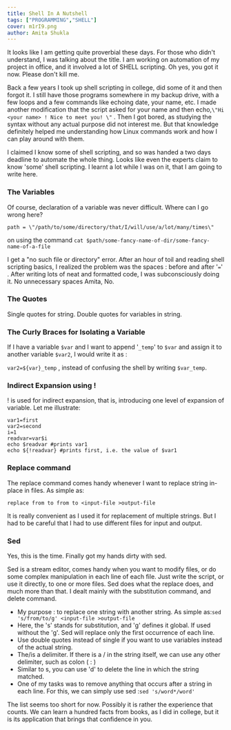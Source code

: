 ```yaml
---
title: Shell In A Nutshell
tags: ["PROGRAMMING","SHELL"]
cover: m1rI9.png
author: Amita Shukla
---
```



It looks like I am getting quite proverbial these days. For those who didn't understand, I was talking about the title. I am working on automation of my project in office, and it involved a lot of SHELL scripting. Oh yes, you got it now. Please don't kill me.

 


<re-img src="m1rI9.png"></re-img>

 


Back a few years I took up shell scripting in college, did some of it and then forgot it. I still have those programs somewhere in my backup drive, with a few loops and a few commands like echoing date, your name, etc. I made another modification that the script asked for your name and then echo,`\"Hi <your name> ! Nice to meet you! \"` . Then I got bored, as studying the syntax without any actual purpose did not interest me. But that knowledge definitely helped me understanding how Linux commands work and how I can play around with them.

 


I claimed I know some of shell scripting, and so was handed a two days deadline to automate the whole thing. Looks like even the experts claim to know 'some' shell scripting. I learnt a lot while I was on it, that I am going to write here.

 


### The Variables

Of course, declaration of a variable was never difficult. Where can I go wrong here?

`path = \"/path/to/some/directory/that/I/will/use/a/lot/many/times\"`

on using the command `cat $path/some-fancy-name-of-dir/some-fancy-name-of-a-file`

I get a \"no such file or directory\" error. After an hour of toil and reading shell scripting basics, I realized the problem was the spaces : before and after '`=`' . After writing lots of neat and formatted code, I was subconsciously doing it. No unnecessary spaces Amita, No.

 


### The Quotes

Single quotes for string. Double quotes for variables in string.

 


### The Curly Braces for Isolating a Variable

If I have a variable `$var` and I want to append '`_temp`' to `$var` and assign it to another variable `$var2`, I would write it as :

`var2=${var}_temp` , instead of confusing the shell by writing `$var_temp`.

 


### Indirect Expansion using !

! is used for indirect expansion, that is, introducing one level of expansion of variable. Let me illustrate:

```shell 
var1=first
var2=second
i=1
readvar=var$i
echo $readvar #prints var1
echo ${!readvar} #prints first, i.e. the value of $var1
```
 
### Replace command

The replace command comes handy whenever I want to replace string in-place in files. As simple as:

`replace from to from to <input-file >output-file`

It is really convenient as I used it for replacement of multiple strings. But I had to be careful that I had to use different files for input and output.

 


### Sed

Yes, this is the time. Finally got my hands dirty with sed.

Sed is a stream editor, comes handy when you want to modify files, or do some complex manipulation in each line of each file. Just write the script, or use it directly, to one or more files. Sed does what the replace does, and much more than that. I dealt mainly with the substitution command, and delete command.

- My purpose : to replace one string with another string. As simple as:`sed 's/from/to/g' <input-file >output-file`
- Here, the 's' stands for substitution, and 'g' defines it global. If used without the 'g'. Sed will replace only the first occurrence of each line.
- Use double quotes instead of single if you want to use variables instead of the actual string.
- The/is a delimiter. If there is a / in the string itself, we can use any other delimiter, such as colon ( : )
- Similar to s, you can use 'd' to delete the line in which the string matched.
- One of my tasks was to remove anything that occurs after a string in each line. For this, we can simply use sed :`sed 's/word*/word'`

 


The list seems too short for now. Possibly it is rather the experience that counts. We can learn a hundred facts from books, as I did in college, but it is its application that brings that confidence in you.
